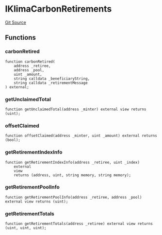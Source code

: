 # IKlimaCarbonRetirements
[Git Source](https://github.com/KlimaDAO/klimadao-solidity/blob/b98fc1e8b7dcf2a7b80bbaba384c8c84431739fc/src/retirement_v1/interfaces/IKlimaCarbonRetirements.sol)


## Functions
### carbonRetired


```solidity
function carbonRetired(
    address _retiree,
    address _pool,
    uint _amount,
    string calldata _beneficiaryString,
    string calldata _retirementMessage
) external;
```

### getUnclaimedTotal


```solidity
function getUnclaimedTotal(address _minter) external view returns (uint);
```

### offsetClaimed


```solidity
function offsetClaimed(address _minter, uint _amount) external returns (bool);
```

### getRetirementIndexInfo


```solidity
function getRetirementIndexInfo(address _retiree, uint _index)
    external
    view
    returns (address, uint, string memory, string memory);
```

### getRetirementPoolInfo


```solidity
function getRetirementPoolInfo(address _retiree, address _pool) external view returns (uint);
```

### getRetirementTotals


```solidity
function getRetirementTotals(address _retiree) external view returns (uint, uint, uint);
```

